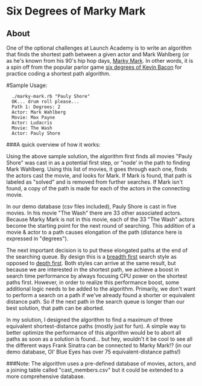 # Six Degrees of Marky Mark

## About
One of the optional challenges at Launch Academy is to write an algorithm that finds the shortest path between a given actor and Mark Wahlberg (or as he's known from his 90's hip hop days, [Marky Mark](http://en.wikipedia.org/wiki/Marky_Mark_and_the_Funky_Bunch). In other words, it is a spin off from the popular parlor game [six degrees of Kevin Bacon](http://en.wikipedia.org/wiki/Six_Degrees_of_Kevin_Bacon) for practice coding a shortest path algorithm.

#Sample Usage:
```
  ./marky-mark.rb "Pauly Shore"
  OK... drum roll please...
  Path 1: Degrees: 2
  Actor: Mark Wahlberg
  Movie: Max Payne
  Actor: Ludacris
  Movie: The Wash
  Actor: Pauly Shore
```

###A quick overview of how it works:

Using the above sample solution, the algorithm first finds all movies "Pauly Shore" was cast in as a potential first step, or "node' in the path to finding Mark Wahlberg. Using this list of movies, it goes through each one, finds the actors cast the movie, and looks for Mark. If Mark is found, that path is labeled as "solved" and is removed from further searches. If Mark isn't found, a copy of the path is made for each of the actors in the connecting movie.

In our demo database (csv files included), Pauly Shore is cast in five movies. In his movie "The Wash" there are 33 other associated actors. Because Marky Mark is not in this movie, each of the 33 "The Wash" actors become the starting point for the next round of searching. This addition of a movie & actor to a path causes elongation of the path (distance here is expressed in "degrees").

The next important decision is to put these elongated paths at the end of the searching queue. By design this is a [breadth first](http://en.wikipedia.org/wiki/Breadth-first_search) search style as opposed to [depth first](http://en.wikipedia.org/wiki/Depth-first_search). Both styles can arrive at the same result, but because we are interested in the shortest path, we achieve a boost in search time performance by always focusing CPU power on the shortest paths first. However, in order to realize this performance boost, some additional logic needs to be added to the algorithm. Primarily, we don't want to perform a search on a path if we've already found a shorter or equivalent distance path. So if the next path in the search queue is longer than our best solution, that path can be aborted.

In my solution, I designed the algorithm to find a maximum of three equivalent shortest-distance paths (mostly just for fun). A simple way to better optimize the performance of this algorithm would be to abort all paths as soon as a solution is found... but hey, wouldn't it be cool to see all the different ways Frank Sinatra can be connected to Marky Mark!? (in our demo database, Ol' Blue Eyes has over 75 equivalent-distance paths!)

###Note:
The algorithm uses a pre-defined database of movies, actors, and a joining table called "cast_members.csv" but it could be extended to a more comprehensive database.

